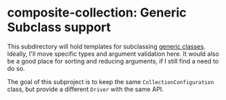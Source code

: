 # composite-collection: Generic Subclass support

This subdirectory will hold templates for subclassing [generic classes](https://www.typescriptlang.org/docs/handbook/2/classes.html#generic-classes).  Ideally, I'll move specific types and argument validation here.  It would also be a good place for sorting and reducing arguments, if I still find a need to do so.

The goal of this subproject is to keep the same `CollectionConfiguration` class, but provide a different `Driver` with the same API.
